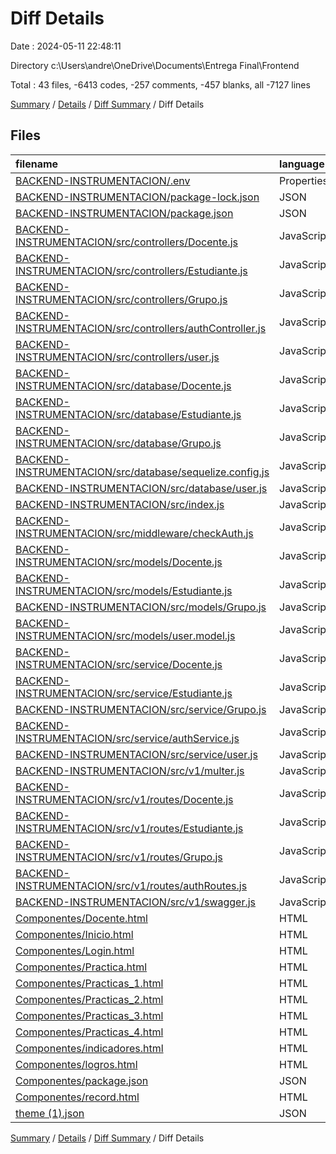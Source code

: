 # Diff Details

Date : 2024-05-11 22:48:11

Directory c:\\Users\\andre\\OneDrive\\Documents\\Entrega Final\\Frontend

Total : 43 files,  -6413 codes, -257 comments, -457 blanks, all -7127 lines

[Summary](results.md) / [Details](details.md) / [Diff Summary](diff.md) / Diff Details

## Files
| filename | language | code | comment | blank | total |
| :--- | :--- | ---: | ---: | ---: | ---: |
| [BACKEND-INSTRUMENTACION/.env](/BACKEND-INSTRUMENTACION/.env) | Properties | -6 | 0 | -1 | -7 |
| [BACKEND-INSTRUMENTACION/package-lock.json](/BACKEND-INSTRUMENTACION/package-lock.json) | JSON | -1,895 | 0 | -1 | -1,896 |
| [BACKEND-INSTRUMENTACION/package.json](/BACKEND-INSTRUMENTACION/package.json) | JSON | -28 | 0 | -1 | -29 |
| [BACKEND-INSTRUMENTACION/src/controllers/Docente.js](/BACKEND-INSTRUMENTACION/src/controllers/Docente.js) | JavaScript | -99 | -1 | -11 | -111 |
| [BACKEND-INSTRUMENTACION/src/controllers/Estudiante.js](/BACKEND-INSTRUMENTACION/src/controllers/Estudiante.js) | JavaScript | -99 | -1 | -10 | -110 |
| [BACKEND-INSTRUMENTACION/src/controllers/Grupo.js](/BACKEND-INSTRUMENTACION/src/controllers/Grupo.js) | JavaScript | -89 | 0 | -7 | -96 |
| [BACKEND-INSTRUMENTACION/src/controllers/authController.js](/BACKEND-INSTRUMENTACION/src/controllers/authController.js) | JavaScript | -102 | 0 | -7 | -109 |
| [BACKEND-INSTRUMENTACION/src/controllers/user.js](/BACKEND-INSTRUMENTACION/src/controllers/user.js) | JavaScript | -96 | -1 | -7 | -104 |
| [BACKEND-INSTRUMENTACION/src/database/Docente.js](/BACKEND-INSTRUMENTACION/src/database/Docente.js) | JavaScript | -55 | 0 | -7 | -62 |
| [BACKEND-INSTRUMENTACION/src/database/Estudiante.js](/BACKEND-INSTRUMENTACION/src/database/Estudiante.js) | JavaScript | -55 | 0 | -7 | -62 |
| [BACKEND-INSTRUMENTACION/src/database/Grupo.js](/BACKEND-INSTRUMENTACION/src/database/Grupo.js) | JavaScript | -55 | 0 | -7 | -62 |
| [BACKEND-INSTRUMENTACION/src/database/sequelize.config.js](/BACKEND-INSTRUMENTACION/src/database/sequelize.config.js) | JavaScript | -13 | 0 | -4 | -17 |
| [BACKEND-INSTRUMENTACION/src/database/user.js](/BACKEND-INSTRUMENTACION/src/database/user.js) | JavaScript | -90 | 0 | -7 | -97 |
| [BACKEND-INSTRUMENTACION/src/index.js](/BACKEND-INSTRUMENTACION/src/index.js) | JavaScript | -21 | -2 | -8 | -31 |
| [BACKEND-INSTRUMENTACION/src/middleware/checkAuth.js](/BACKEND-INSTRUMENTACION/src/middleware/checkAuth.js) | JavaScript | -23 | 0 | -4 | -27 |
| [BACKEND-INSTRUMENTACION/src/models/Docente.js](/BACKEND-INSTRUMENTACION/src/models/Docente.js) | JavaScript | -48 | 0 | -9 | -57 |
| [BACKEND-INSTRUMENTACION/src/models/Estudiante.js](/BACKEND-INSTRUMENTACION/src/models/Estudiante.js) | JavaScript | -52 | -1 | -8 | -61 |
| [BACKEND-INSTRUMENTACION/src/models/Grupo.js](/BACKEND-INSTRUMENTACION/src/models/Grupo.js) | JavaScript | -26 | -1 | -6 | -33 |
| [BACKEND-INSTRUMENTACION/src/models/user.model.js](/BACKEND-INSTRUMENTACION/src/models/user.model.js) | JavaScript | -26 | -1 | -6 | -33 |
| [BACKEND-INSTRUMENTACION/src/service/Docente.js](/BACKEND-INSTRUMENTACION/src/service/Docente.js) | JavaScript | -49 | 0 | -7 | -56 |
| [BACKEND-INSTRUMENTACION/src/service/Estudiante.js](/BACKEND-INSTRUMENTACION/src/service/Estudiante.js) | JavaScript | -48 | 0 | -7 | -55 |
| [BACKEND-INSTRUMENTACION/src/service/Grupo.js](/BACKEND-INSTRUMENTACION/src/service/Grupo.js) | JavaScript | -48 | 0 | -7 | -55 |
| [BACKEND-INSTRUMENTACION/src/service/authService.js](/BACKEND-INSTRUMENTACION/src/service/authService.js) | JavaScript | -85 | -4 | -9 | -98 |
| [BACKEND-INSTRUMENTACION/src/service/user.js](/BACKEND-INSTRUMENTACION/src/service/user.js) | JavaScript | -59 | 0 | -7 | -66 |
| [BACKEND-INSTRUMENTACION/src/v1/multer.js](/BACKEND-INSTRUMENTACION/src/v1/multer.js) | JavaScript | -11 | 0 | -3 | -14 |
| [BACKEND-INSTRUMENTACION/src/v1/routes/Docente.js](/BACKEND-INSTRUMENTACION/src/v1/routes/Docente.js) | JavaScript | -17 | -80 | -8 | -105 |
| [BACKEND-INSTRUMENTACION/src/v1/routes/Estudiante.js](/BACKEND-INSTRUMENTACION/src/v1/routes/Estudiante.js) | JavaScript | -17 | -80 | -8 | -105 |
| [BACKEND-INSTRUMENTACION/src/v1/routes/Grupo.js](/BACKEND-INSTRUMENTACION/src/v1/routes/Grupo.js) | JavaScript | -14 | -80 | -8 | -102 |
| [BACKEND-INSTRUMENTACION/src/v1/routes/authRoutes.js](/BACKEND-INSTRUMENTACION/src/v1/routes/authRoutes.js) | JavaScript | -10 | 0 | -8 | -18 |
| [BACKEND-INSTRUMENTACION/src/v1/swagger.js](/BACKEND-INSTRUMENTACION/src/v1/swagger.js) | JavaScript | -28 | -5 | -5 | -38 |
| [Componentes/Docente.html](/Componentes/Docente.html) | HTML | -179 | 0 | -34 | -213 |
| [Componentes/Inicio.html](/Componentes/Inicio.html) | HTML | -50 | 0 | -4 | -54 |
| [Componentes/Login.html](/Componentes/Login.html) | HTML | -261 | 0 | -37 | -298 |
| [Componentes/Practica.html](/Componentes/Practica.html) | HTML | -131 | 0 | -16 | -147 |
| [Componentes/Practicas_1.html](/Componentes/Practicas_1.html) | HTML | -450 | 0 | -26 | -476 |
| [Componentes/Practicas_2.html](/Componentes/Practicas_2.html) | HTML | -425 | 0 | -22 | -447 |
| [Componentes/Practicas_3.html](/Componentes/Practicas_3.html) | HTML | -437 | 0 | -19 | -456 |
| [Componentes/Practicas_4.html](/Componentes/Practicas_4.html) | HTML | -479 | 0 | -24 | -503 |
| [Componentes/indicadores.html](/Componentes/indicadores.html) | HTML | -280 | 0 | -23 | -303 |
| [Componentes/logros.html](/Componentes/logros.html) | HTML | -205 | 0 | -22 | -227 |
| [Componentes/package.json](/Componentes/package.json) | JSON | -12 | 0 | -1 | -13 |
| [Componentes/record.html](/Componentes/record.html) | HTML | -204 | 0 | -34 | -238 |
| [theme (1).json](/theme%20(1).json) | JSON | -36 | 0 | 0 | -36 |

[Summary](results.md) / [Details](details.md) / [Diff Summary](diff.md) / Diff Details